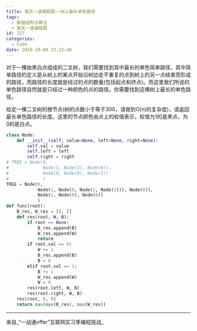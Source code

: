 ```yaml
---
title: 每天一道编程题——树上最长单色路径
tags:
  - 数据结构与算法
  - 每天一道编程题
id: 727
categories:
  - Code
date: 2016-10-08 23:22:48
---
```

对于一棵由黑白点组成的二叉树，我们需要找到其中最长的单色简单路径，其中简单路径的定义是从树上的某点开始沿树边走不重复的点到树上的另一点结束而形成的路径，而路径的长度就是经过的点的数量(包括起点和终点)。而这里我们所说的单色路径自然就是只经过一种颜色的点的路径。你需要找到这棵树上最长的单色路径。

给定一棵二叉树的根节点(树的点数小于等于300，请做到O(n)的复杂度)，请返回最长单色路径的长度。这里的节点颜色由点上的权值表示，权值为1的是黑点，为0的是白点。

```py
class Node:
    def __init__(self, value=None, left=None, right=None):
        self.val = value
        self.left = left
        self.right = right
# TREE = Node(0,
#             Node(1, Node(1), Node(0)),
#             Node(0, Node(0), Node(1))
#             )
TREE = Node(0,
            Node(1, Node(0, Node(1, Node(1))), Node(0)),
            Node(1, Node(0), Node(0))
            )
def func(root):
    B_res, W_res = [], []
    def res(root, W, B):
        if root == None:
            B_res.append(B)
            W_res.append(W)
            return
        if root.val == 0:
            W += 1
            B_res.append(B)
            B = 0
        elif root.val == 1:
            B += 1
            W_res.append(W)
            W = 0
        res(root.left, W, B)
        res(root.right, W, B)
    res(root, 0, 0)
    return max(max(B_res), max(W_res))
```
* * *
来自_“一战通offer”互联网实习季编程挑战_
